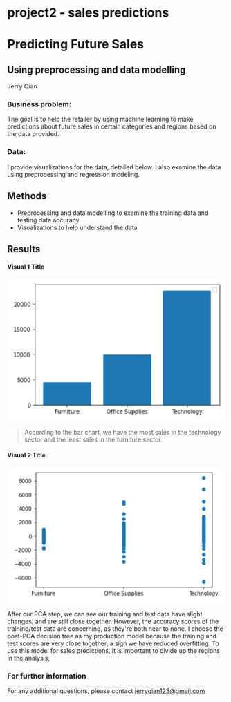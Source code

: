 # project2 - sales predictions
# Predicting Future Sales
## Using preprocessing and data modelling

Jerry Qian

### Business problem:

The goal is to help the retailer by using machine learning to make predictions about future sales in certain categories and regions based on the data provided.


### Data:
I provide visualizations for the data, detailed below. I also examine the data using preprocessing and regression modeling.


## Methods
- Preprocessing and data modelling to examine the training data and testing data accuracy
- Visualizations to help understand the data

## Results


#### Visual 1 Title
![(Screenshot 2022-07-29 at 3.02.14 PM.png)](https://github.com/JQ100/project2/blob/75c514e7255094201bd6403f18beae54f2b5531e/Screenshot%202022-07-29%20at%203.02.14%20PM.png)

> According to the bar chart, we have the most sales in the technology sector and the least sales in the furniture sector.

#### Visual 2 Title
![(Screenshot 2022-07-29 at 3.02.14 PM.png)](https://github.com/JQ100/project2/blob/c4efc2e5d5144e6ccd4a5128334516591d5637e0/Screenshot%202022-07-29%20at%203.02.17%20PM.png)

After our PCA step, we can see our training and test data have slight changes, and are still close together. However, the accuracy scores of the training/test data are concerning, as they're both near to none. I choose the post-PCA decision tree as my production model because the training and test scores are very close together, a sign we have reduced overfitting. To use this model for sales predictions, it is important to divide up the regions in the analysis. 

### For further information


For any additional questions, please contact jerryqian123@gmail.com

